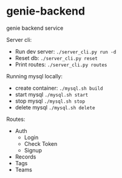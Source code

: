 # genie-backend
genie backend service

Server cli:
- Run dev server: `./server_cli.py run -d`
- Reset db: `./server_cli.py reset`
- Print routes: `./server_cli.py routes`

Running mysql locally:
- create container: `./mysql.sh build`
- start mysql `./mysql.sh start`
- stop mysql `./mysql.sh stop`
- delete mysql `./mysql.sh delete`

Routes:
- Auth
  - Login
  - Check Token
  - Signup
- Records
- Tags
- Teams
